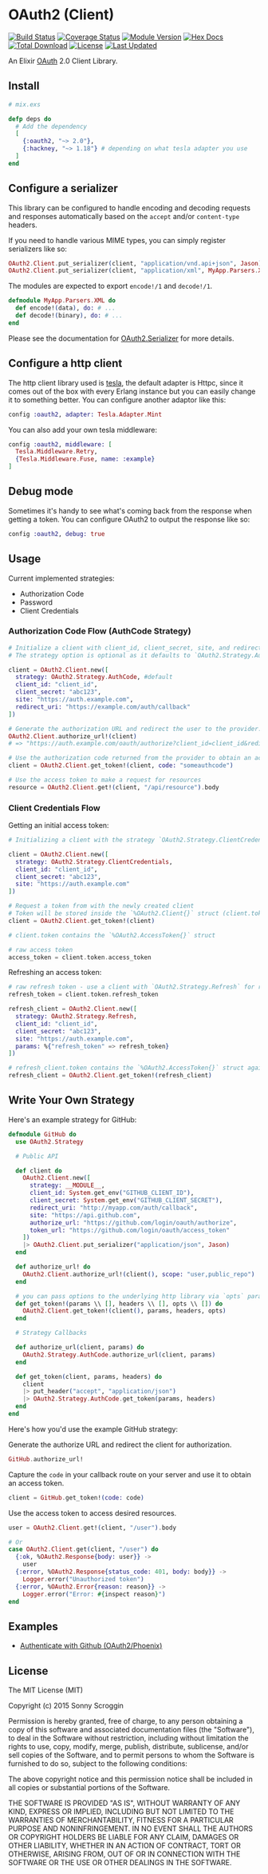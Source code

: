 # OAuth2 (Client)

[![Build Status](https://github.com/ueberauth/oauth2/actions/workflows/ci.yml/badge.svg)](https://github.com/ueberauth/oauth2/actions/workflows/ci.yml)
[![Coverage Status](https://coveralls.io/repos/scrogson/oauth2/badge.svg?branch=master&service=github)](https://coveralls.io/github/scrogson/oauth2?branch=master)
[![Module Version](https://img.shields.io/hexpm/v/oauth2.svg)](https://hex.pm/packages/oauth2)
[![Hex Docs](https://img.shields.io/badge/hex-docs-lightgreen.svg)](https://hexdocs.pm/oauth2/)
[![Total Download](https://img.shields.io/hexpm/dt/oauth2.svg)](https://hex.pm/packages/oauth2)
[![License](https://img.shields.io/hexpm/l/oauth2.svg)](https://github.com/scrogson/oauth2/blob/master/LICENSE)
[![Last Updated](https://img.shields.io/github/last-commit/scrogson/oauth2.svg)](https://github.com/scrogson/oauth2/commits/master)

An Elixir [OAuth](https://en.wikipedia.org/wiki/OAuth) 2.0 Client Library.

## Install

```elixir
# mix.exs

defp deps do
  # Add the dependency
  [
    {:oauth2, "~> 2.0"},
    {:hackney, "~> 1.18"} # depending on what tesla adapter you use
  ]
end
```

## Configure a serializer

This library can be configured to handle encoding and decoding requests and
responses automatically based on the `accept` and/or `content-type` headers.

If you need to handle various MIME types, you can simply register serializers like so:

```elixir
OAuth2.Client.put_serializer(client, "application/vnd.api+json", Jason)
OAuth2.Client.put_serializer(client, "application/xml", MyApp.Parsers.XML)
```

The modules are expected to export `encode!/1` and `decode!/1`.

```elixir
defmodule MyApp.Parsers.XML do
  def encode!(data), do: # ...
  def decode!(binary), do: # ...
end
```

Please see the documentation for [OAuth2.Serializer](https://hexdocs.pm/oauth2/OAuth2.Serializer.html)
for more details.

## Configure a http client

The http client library used is [tesla](https://github.com/elixir-tesla/tesla), the default adapter is
Httpc, since it comes out of the box with every Erlang instance but you can easily change it to something
better.
You can configure another adaptor like this:

```elixir
config :oauth2, adapter: Tesla.Adapter.Mint
```

You can also add your own tesla middleware:

```elixir
config :oauth2, middleware: [
  Tesla.Middleware.Retry,
  {Tesla.Middleware.Fuse, name: :example}
]
```

## Debug mode

Sometimes it's handy to see what's coming back from the response when getting
a token. You can configure OAuth2 to output the response like so:

```elixir
config :oauth2, debug: true
```

## Usage

Current implemented strategies:

- Authorization Code
- Password
- Client Credentials

### Authorization Code Flow (AuthCode Strategy)

```elixir
# Initialize a client with client_id, client_secret, site, and redirect_uri.
# The strategy option is optional as it defaults to `OAuth2.Strategy.AuthCode`.

client = OAuth2.Client.new([
  strategy: OAuth2.Strategy.AuthCode, #default
  client_id: "client_id",
  client_secret: "abc123",
  site: "https://auth.example.com",
  redirect_uri: "https://example.com/auth/callback"
])

# Generate the authorization URL and redirect the user to the provider.
OAuth2.Client.authorize_url!(client)
# => "https://auth.example.com/oauth/authorize?client_id=client_id&redirect_uri=https%3A%2F%2Fexample.com%2Fauth%2Fcallback&response_type=code"

# Use the authorization code returned from the provider to obtain an access token.
client = OAuth2.Client.get_token!(client, code: "someauthcode")

# Use the access token to make a request for resources
resource = OAuth2.Client.get!(client, "/api/resource").body
```

### Client Credentials Flow

Getting an initial access token:

```elixir
# Initializing a client with the strategy `OAuth2.Strategy.ClientCredentials`

client = OAuth2.Client.new([
  strategy: OAuth2.Strategy.ClientCredentials,
  client_id: "client_id",
  client_secret: "abc123",
  site: "https://auth.example.com"
])

# Request a token from with the newly created client
# Token will be stored inside the `%OAuth2.Client{}` struct (client.token)
client = OAuth2.Client.get_token!(client)

# client.token contains the `%OAuth2.AccessToken{}` struct

# raw access token
access_token = client.token.access_token
```

Refreshing an access token:

```elixir
# raw refresh token - use a client with `OAuth2.Strategy.Refresh` for refreshing the token
refresh_token = client.token.refresh_token

refresh_client = OAuth2.Client.new([
  strategy: OAuth2.Strategy.Refresh,
  client_id: "client_id",
  client_secret: "abc123",
  site: "https://auth.example.com",
  params: %{"refresh_token" => refresh_token}
])

# refresh_client.token contains the `%OAuth2.AccessToken{}` struct again
refresh_client = OAuth2.Client.get_token!(refresh_client)
```

## Write Your Own Strategy

Here's an example strategy for GitHub:

```elixir
defmodule GitHub do
  use OAuth2.Strategy

  # Public API

  def client do
    OAuth2.Client.new([
      strategy: __MODULE__,
      client_id: System.get_env("GITHUB_CLIENT_ID"),
      client_secret: System.get_env("GITHUB_CLIENT_SECRET"),
      redirect_uri: "http://myapp.com/auth/callback",
      site: "https://api.github.com",
      authorize_url: "https://github.com/login/oauth/authorize",
      token_url: "https://github.com/login/oauth/access_token"
    ])
    |> OAuth2.Client.put_serializer("application/json", Jason)
  end

  def authorize_url! do
    OAuth2.Client.authorize_url!(client(), scope: "user,public_repo")
  end

  # you can pass options to the underlying http library via `opts` parameter
  def get_token!(params \\ [], headers \\ [], opts \\ []) do
    OAuth2.Client.get_token!(client(), params, headers, opts)
  end

  # Strategy Callbacks

  def authorize_url(client, params) do
    OAuth2.Strategy.AuthCode.authorize_url(client, params)
  end

  def get_token(client, params, headers) do
    client
    |> put_header("accept", "application/json")
    |> OAuth2.Strategy.AuthCode.get_token(params, headers)
  end
end
```

Here's how you'd use the example GitHub strategy:

Generate the authorize URL and redirect the client for authorization.

```elixir
GitHub.authorize_url!
```

Capture the `code` in your callback route on your server and use it to obtain an access token.

```elixir
client = GitHub.get_token!(code: code)
```

Use the access token to access desired resources.

```elixir
user = OAuth2.Client.get!(client, "/user").body

# Or
case OAuth2.Client.get(client, "/user") do
  {:ok, %OAuth2.Response{body: user}} ->
    user
  {:error, %OAuth2.Response{status_code: 401, body: body}} ->
    Logger.error("Unauthorized token")
  {:error, %OAuth2.Error{reason: reason}} ->
    Logger.error("Error: #{inspect reason}")
end
```

## Examples

- [Authenticate with Github (OAuth2/Phoenix)](https://github.com/scrogson/oauth2_example)

## License

The MIT License (MIT)

Copyright (c) 2015 Sonny Scroggin

Permission is hereby granted, free of charge, to any person obtaining a copy
of this software and associated documentation files (the "Software"), to deal
in the Software without restriction, including without limitation the rights
to use, copy, modify, merge, publish, distribute, sublicense, and/or sell
copies of the Software, and to permit persons to whom the Software is
furnished to do so, subject to the following conditions:

The above copyright notice and this permission notice shall be included in all
copies or substantial portions of the Software.

THE SOFTWARE IS PROVIDED "AS IS", WITHOUT WARRANTY OF ANY KIND, EXPRESS OR
IMPLIED, INCLUDING BUT NOT LIMITED TO THE WARRANTIES OF MERCHANTABILITY,
FITNESS FOR A PARTICULAR PURPOSE AND NONINFRINGEMENT. IN NO EVENT SHALL THE
AUTHORS OR COPYRIGHT HOLDERS BE LIABLE FOR ANY CLAIM, DAMAGES OR OTHER
LIABILITY, WHETHER IN AN ACTION OF CONTRACT, TORT OR OTHERWISE, ARISING FROM,
OUT OF OR IN CONNECTION WITH THE SOFTWARE OR THE USE OR OTHER DEALINGS IN THE
SOFTWARE.
